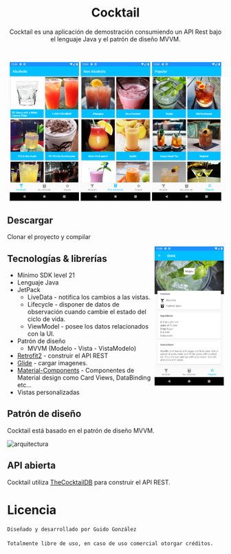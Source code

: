 <h1 align="center">Cocktail</h1>

<p align="center">  
Cocktail es una aplicación de demostración consumiendo un API Rest bajo el lenguaje Java y el patrón de diseño MVVM.
</p>
</br>

<p align="center">
<img src="/imagenes/imagen1.png" width="32%"/>
<img src="/imagenes/imagen2.png" width="32%"/>
<img src="/imagenes/imagen3.png" width="32%"/>
</p>


## Descargar

Clonar el proyecto y compilar

<img src="/imagenes/imagen4.png" align="right" width="32%"/>

## Tecnologías & librerías

- Mínimo SDK level 21
- Lenguaje Java
- JetPack
  - LiveData - notifica los cambios a las vistas.
  - Lifecycle - disponer de datos de observación cuando cambie el estado del ciclo de vida.
  - ViewModel - posee los datos relacionados con la UI.
- Patrón de diseño
  - MVVM (Modelo - Vista - VistaModelo)
- [Retrofit2](https://github.com/square/retrofit) - construir el API REST
- [Glide](https://github.com/bumptech/glide) - cargar imagenes.
- [Material-Components](https://github.com/material-components/material-components-android) - Componentes de Material design como Card Views, DataBinding etc...
- Vistas personalizadas

## Patrón de diseño

Cocktail está basado en el patrón de diseño MVVM.

![arquitectura](https://miro.medium.com/max/2732/1*n8Jzac0o-EXS_3mVCv-qeg.png)

## API abierta

Cocktail utiliza [TheCocktailDB](https://www.thecocktaildb.com/api.php) para construir el API REST.

# Licencia
```xml
Diseñado y desarrollado por Guido González

Totalmente libre de uso, en caso de uso comercial otorgar créditos.
```
